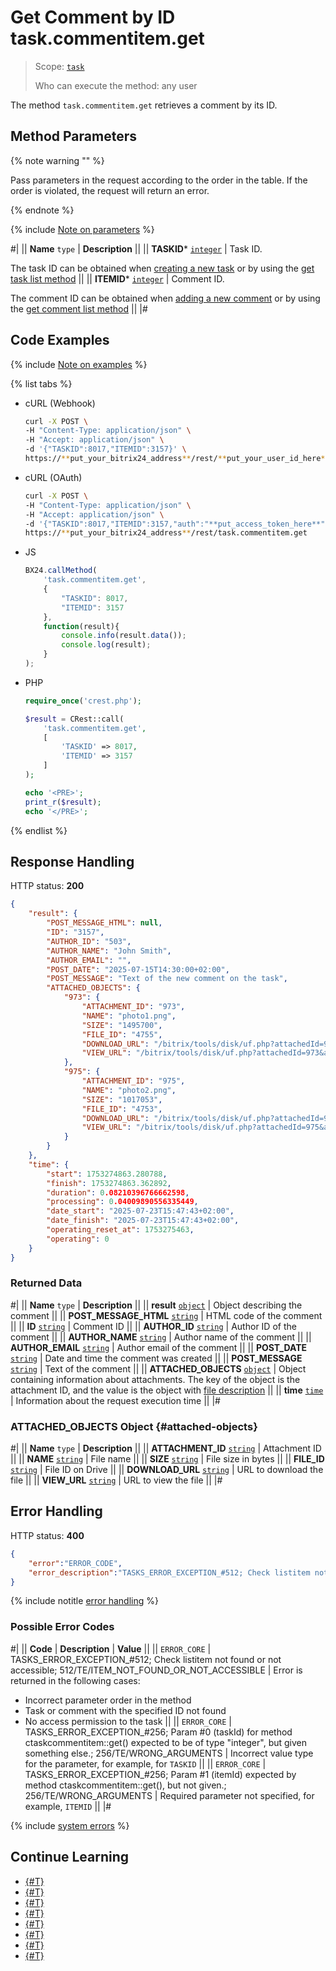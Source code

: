 # Get Comment by ID task.commentitem.get

> Scope: [`task`](../../scopes/permissions.md)
>
> Who can execute the method: any user

The method `task.commentitem.get` retrieves a comment by its ID.

## Method Parameters

{% note warning "" %}

Pass parameters in the request according to the order in the table. If the order is violated, the request will return an error.

{% endnote %}

{% include [Note on parameters](../../../_includes/required.md) %}

#|
|| **Name**
`type` | **Description** ||
|| **TASKID***
[`integer`](../../data-types.md) | Task ID.

The task ID can be obtained when [creating a new task](../tasks-task-add.md) or by using the [get task list method](../tasks-task-list.md) ||
|| **ITEMID***
[`integer`](../../data-types.md) | Comment ID.

The comment ID can be obtained when [adding a new comment](./task-comment-item-add.md) or by using the [get comment list method](./task-comment-item-get-list.md) ||
|#

## Code Examples

{% include [Note on examples](../../../_includes/examples.md) %}

{% list tabs %}

- cURL (Webhook)

    ```bash
    curl -X POST \
    -H "Content-Type: application/json" \
    -H "Accept: application/json" \
    -d '{"TASKID":8017,"ITEMID":3157}' \
    https://**put_your_bitrix24_address**/rest/**put_your_user_id_here**/**put_your_webhook_here**/task.commentitem.get
    ```

- cURL (OAuth)

    ```bash
    curl -X POST \
    -H "Content-Type: application/json" \
    -H "Accept: application/json" \
    -d '{"TASKID":8017,"ITEMID":3157,"auth":"**put_access_token_here**"}' \
    https://**put_your_bitrix24_address**/rest/task.commentitem.get
    ```

- JS

    ```js
    BX24.callMethod(
        'task.commentitem.get',
        {
            "TASKID": 8017,
            "ITEMID": 3157
        },
        function(result){
            console.info(result.data());
            console.log(result);
        }
    );
    ```

- PHP

    ```php
    require_once('crest.php');

    $result = CRest::call(
        'task.commentitem.get',
        [
            'TASKID' => 8017,
            'ITEMID' => 3157
        ]
    );

    echo '<PRE>';
    print_r($result);
    echo '</PRE>';
    ```

{% endlist %}

## Response Handling

HTTP status: **200**

```json
{
    "result": {
        "POST_MESSAGE_HTML": null,
        "ID": "3157",
        "AUTHOR_ID": "503",
        "AUTHOR_NAME": "John Smith",
        "AUTHOR_EMAIL": "",
        "POST_DATE": "2025-07-15T14:30:00+02:00",
        "POST_MESSAGE": "Text of the new comment on the task",
        "ATTACHED_OBJECTS": {
            "973": {
                "ATTACHMENT_ID": "973",
                "NAME": "photo1.png",
                "SIZE": "1495700",
                "FILE_ID": "4755",
                "DOWNLOAD_URL": "/bitrix/tools/disk/uf.php?attachedId=973&auth%5Bauth%5D=3edf7ca92&action=download&ncc=1",
                "VIEW_URL": "/bitrix/tools/disk/uf.php?attachedId=973&auth%5Bauth%5D=3edf7ca92&action=show&ncc=1"
            },
            "975": {
                "ATTACHMENT_ID": "975",
                "NAME": "photo2.png",
                "SIZE": "1017053",
                "FILE_ID": "4753",
                "DOWNLOAD_URL": "/bitrix/tools/disk/uf.php?attachedId=975&auth%5Bauth%5D=3edf7ca92&action=download&ncc=1",
                "VIEW_URL": "/bitrix/tools/disk/uf.php?attachedId=975&auth%5Bauth%5D=3edf7ca92&action=show&ncc=1"
            }
        }
    },
    "time": {
        "start": 1753274863.280788,
        "finish": 1753274863.362892,
        "duration": 0.08210396766662598,
        "processing": 0.04009890556335449,
        "date_start": "2025-07-23T15:47:43+02:00",
        "date_finish": "2025-07-23T15:47:43+02:00",
        "operating_reset_at": 1753275463,
        "operating": 0
    }
}
```

### Returned Data

#|
|| **Name**
`type` | **Description** ||
|| **result**
[`object`](../../data-types.md) | Object describing the comment ||
|| **POST_MESSAGE_HTML**
[`string`](../../data-types.md) | HTML code of the comment ||
|| **ID**
[`string`](../../data-types.md) | Comment ID ||
|| **AUTHOR_ID**
[`string`](../../data-types.md) | Author ID of the comment ||
|| **AUTHOR_NAME**
[`string`](../../data-types.md) | Author name of the comment ||
|| **AUTHOR_EMAIL**
[`string`](../../data-types.md) | Author email of the comment ||
|| **POST_DATE**
[`string`](../../data-types.md) | Date and time the comment was created ||
|| **POST_MESSAGE**
[`string`](../../data-types.md) | Text of the comment ||
|| **ATTACHED_OBJECTS**
[`object`](../../data-types.md) | Object containing information about attachments. The key of the object is the attachment ID, and the value is the object with [file description](#attached-objects) ||
|| **time**
[`time`](../../data-types.md#time) | Information about the request execution time ||
|#

### ATTACHED_OBJECTS Object {#attached-objects}

#|
|| **Name**
`type` | **Description** ||
|| **ATTACHMENT_ID**
[`string`](../../data-types.md) | Attachment ID ||
|| **NAME**
[`string`](../../data-types.md) | File name ||
|| **SIZE**
[`string`](../../data-types.md) | File size in bytes ||
|| **FILE_ID**
[`string`](../../data-types.md) | File ID on Drive ||
|| **DOWNLOAD_URL**
[`string`](../../data-types.md) | URL to download the file ||
|| **VIEW_URL**
[`string`](../../data-types.md) | URL to view the file ||
|#

## Error Handling

HTTP status: **400**

```json
{
    "error":"ERROR_CODE",
    "error_description":"TASKS_ERROR_EXCEPTION_#512; Check listitem not found or not accessible; 512/TE/ITEM_NOT_FOUND_OR_NOT_ACCESSIBLE.<br>"
}
```

{% include notitle [error handling](../../../_includes/error-info.md) %}

### Possible Error Codes

#|
|| **Code** | **Description** | **Value** ||
|| `ERROR_CORE` | TASKS_ERROR_EXCEPTION_#512; Check listitem not found or not accessible; 512/TE/ITEM_NOT_FOUND_OR_NOT_ACCESSIBLE | Error is returned in the following cases:
- Incorrect parameter order in the method
- Task or comment with the specified ID not found
- No access permission to the task ||
|| `ERROR_CORE` | TASKS_ERROR_EXCEPTION_#256; Param #0 (taskId) for method ctaskcommentitem::get() expected to be of type "integer", but given something else.; 256/TE/WRONG_ARGUMENTS | Incorrect value type for the parameter, for example, for `TASKID` ||
|| `ERROR_CORE` | TASKS_ERROR_EXCEPTION_#256; Param #1 (itemId) expected by method ctaskcommentitem::get(), but not given.; 256/TE/WRONG_ARGUMENTS | Required parameter not specified, for example, `ITEMID` ||
|#

{% include [system errors](../../../_includes/system-errors.md) %}

## Continue Learning

- [{#T}](./index.md)
- [{#T}](./task-comment-item-add.md)
- [{#T}](./task-comment-item-update.md)
- [{#T}](./task-comment-item-get-list.md)
- [{#T}](./task-comment-item-delete.md)
- [{#T}](./task-comment-item-is-action-allowed.md)
- [{#T}](./task-comment-item-get-manifest.md)
- [{#T}](../../../tutorials/tasks/how-to-create-comment-with-file.md)